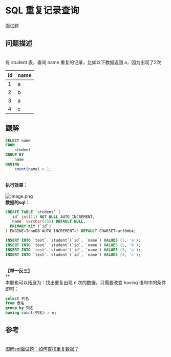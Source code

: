 # SQL 重复记录查询

面试题<br />

<a name="4Hotf"></a>
## 问题描述

<br />有 student 表，查询 name 重复的记录，比如以下数据返回 a，因为出现了2次<br />


| id | name |
| --- | --- |
| 1 | a |
| 2 | b |
| 3 | a |
| 4 | c |



<a name="Vl42x"></a>
## 题解


```sql
SELECT name
FROM
	student
GROUP BY
	name
HAVING
	count(name) > 1;
```
**<br />**执行效果：**<br />**<br />![image.png](https://cdn.nlark.com/yuque/0/2020/png/576791/1602781484677-6e82176a-d3e9-4182-867d-cc7f4d6fc9b2.png#align=left&display=inline&height=837&margin=%5Bobject%20Object%5D&name=image.png&originHeight=1674&originWidth=2222&size=615252&status=done&style=none&width=1111)<br />**数据的sql：**
```sql
CREATE TABLE `student` (
  `id` int(11) NOT NULL AUTO_INCREMENT,
  `name` varchar(255) DEFAULT NULL,
  PRIMARY KEY (`id`)
) ENGINE=InnoDB AUTO_INCREMENT=5 DEFAULT CHARSET=utf8mb4;

INSERT INTO `test`.`student`(`id`, `name`) VALUES (1, 'a');
INSERT INTO `test`.`student`(`id`, `name`) VALUES (2, 'b');
INSERT INTO `test`.`student`(`id`, `name`) VALUES (3, 'a');
INSERT INTO `test`.`student`(`id`, `name`) VALUES (4, 'c');
```

<br />**【举一反三】**<br />**<br />本题也可以拓展为：找出重复出现 n 次的数据。只需要改变 having 语句中的条件即可：<br />

```sql
select 列名
from 表名
group by 列名
having count(列名) > n;
```


<a name="8Zh7j"></a>
## 参考

<br />[图解sql面试题：如何查找重复数据？](https://zhuanlan.zhihu.com/p/104764586)
